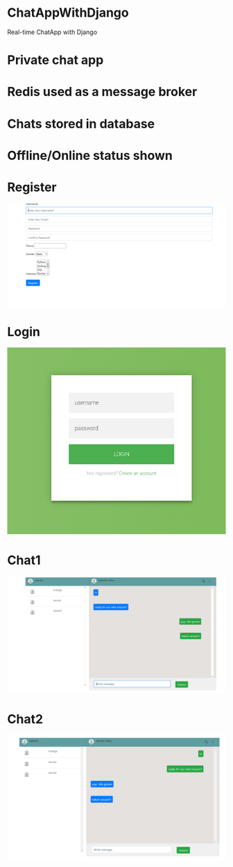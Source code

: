 # ChatAppWithDjango
Real-time ChatApp with Django

# Private chat app
# Redis used as a message broker
# Chats stored in database
# Offline/Online status shown


#  Register
![Model](https://github.com/palash-21/ChatAppWithDjango/blob/master/Snaps/Register.png)

# Login
![Model](https://github.com/palash-21/ChatAppWithDjango/blob/master/Snaps/Login.png)

# Chat1
![Model](https://github.com/palash-21/ChatAppWithDjango/blob/master/Snaps/Chat1.png)

# Chat2
![Model](https://github.com/palash-21/ChatAppWithDjango/blob/master/Snaps/Chat2.png)
